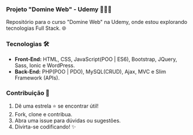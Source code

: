 ### Projeto "Domine Web" - Udemy 👩‍💻🚀

Repositório para o curso "Domine Web" na Udemy, onde estou explorando tecnologias Full Stack. 🌐

### Tecnologias 🛠️

- **Front-End:** HTML, CSS, JavaScript(POO | ES6), Bootstrap, JQuery, Sass, Ionic e WordPress.
- **Back-End:** PHP(POO | PDO), MySQL(CRUD), Ajax, MVC e Slim Framework (APIs).

### Contribuição 🤝

1. Dê uma estrela ⭐ se encontrar útil!
2. Fork, clone e contribua.
3. Abra uma issue para dúvidas ou sugestões.
4. Divirta-se codificando! ✨
